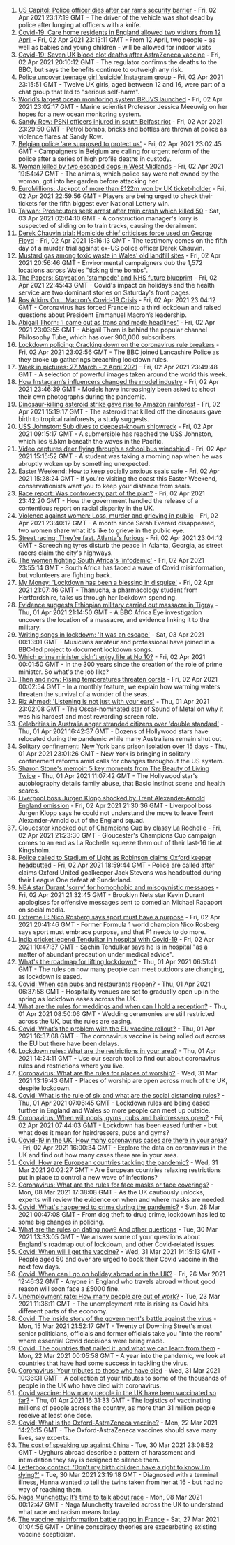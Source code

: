 1. [US Capitol: Police officer dies after car rams security barrier](https://www.bbc.co.uk/news/world-us-canada-56620113) - Fri, 02 Apr 2021 23:17:19 GMT - The driver of the vehicle was shot dead by police after lunging at officers with a knife.
2. [Covid-19: Care home residents in England allowed two visitors from 12 April](https://www.bbc.co.uk/news/uk-56620645) - Fri, 02 Apr 2021 23:13:11 GMT - From 12 April, two people - as well as babies and young children - will be allowed for indoor visits
3. [Covid-19: Seven UK blood clot deaths after AstraZeneca vaccine](https://www.bbc.co.uk/news/health-56620646) - Fri, 02 Apr 2021 20:10:12 GMT - The regulator confirms the deaths to the BBC, but says the benefits continue to outweigh any risk.
4. [Police uncover teenage girl ‘suicide’ Instagram group](https://www.bbc.co.uk/news/uk-56617838) - Fri, 02 Apr 2021 23:15:51 GMT - Twelve UK girls, aged between 12 and 16, were part of a chat group that led to "serious self-harm".
5. [World’s largest ocean monitoring system BRUVS launched](https://www.bbc.co.uk/news/science-environment-56606898) - Fri, 02 Apr 2021 23:02:17 GMT - Marine scientist Professor Jessica Meeuwig on her hopes for a new ocean monitoring system.
6. [Sandy Row: PSNI officers injured in south Belfast riot](https://www.bbc.co.uk/news/uk-northern-ireland-56620702) - Fri, 02 Apr 2021 23:29:50 GMT - Petrol bombs, bricks and bottles are thrown at police as violence flares at Sandy Row.
7. [Belgian police 'are supposed to protect us'](https://www.bbc.co.uk/news/world-europe-56606747) - Fri, 02 Apr 2021 23:02:45 GMT - Campaigners in Belgium are calling for urgent reform of the police after a series of high profile deaths in custody.
8. [Woman killed by two escaped dogs in West Midlands](https://www.bbc.co.uk/news/uk-england-birmingham-56617182) - Fri, 02 Apr 2021 19:54:47 GMT - The animals, which police say were not owned by the woman, got into her garden before attacking her.
9. [EuroMillions: Jackpot of more than £122m won by UK ticket-holder](https://www.bbc.co.uk/news/uk-56620940) - Fri, 02 Apr 2021 22:59:56 GMT - Players are being urged to check their tickets for the fifth biggest ever National Lottery win.
10. [Taiwan: Prosecutors seek arrest after train crash which killed 50](https://www.bbc.co.uk/news/world-asia-56622336) - Sat, 03 Apr 2021 02:04:10 GMT - A construction manager's lorry is suspected of sliding on to train tracks, causing the derailment.
11. [Derek Chauvin trial: Homicide chief criticises force used on George Floyd](https://www.bbc.co.uk/news/world-us-canada-56616888) - Fri, 02 Apr 2021 18:16:13 GMT - The testimony comes on the fifth day of a murder trial against ex-US police officer Derek Chauvin.
12. [Mustard gas among toxic waste in Wales' old landfill sites](https://www.bbc.co.uk/news/uk-wales-55702770) - Fri, 02 Apr 2021 20:56:46 GMT - Environmental campaigners dub the 1,572 locations across Wales "ticking time bombs".
13. [The Papers: Staycation 'stampede' and NHS future blueprint](https://www.bbc.co.uk/news/blogs-the-papers-56620822) - Fri, 02 Apr 2021 22:45:43 GMT - Covid's impact on holidays and the health service are two dominant stories on Saturday's front pages.
14. [Ros Atkins On… Macron’s Covid-19 Crisis](https://www.bbc.co.uk/news/world-europe-56606605) - Fri, 02 Apr 2021 23:04:12 GMT - Coronavirus has forced France into a third lockdown and raised questions about President Emmanuel Macron’s leadership.
15. [Abigail Thorn: 'I came out as trans and made headlines'](https://www.bbc.co.uk/news/uk-56606897) - Fri, 02 Apr 2021 23:03:55 GMT - Abigail Thorn is behind the popular channel Philosophy Tube, which has over 900,000 subscribers.
16. [Lockdown policing: Cracking down on the coronavirus rule breakers](https://www.bbc.co.uk/news/uk-56606752) - Fri, 02 Apr 2021 23:02:56 GMT - The BBC joined Lancashire Police as they broke up gatherings breaching lockdown rules.
17. [Week in pictures: 27 March - 2 April 2021](https://www.bbc.co.uk/news/in-pictures-56602641) - Fri, 02 Apr 2021 23:49:48 GMT - A selection of powerful images taken around the world this week.
18. [How Instagram’s influencers changed the model industry](https://www.bbc.co.uk/news/technology-56592913) - Fri, 02 Apr 2021 23:46:39 GMT - Models have increasingly been asked to shoot their own photographs during the pandemic.
19. [Dinosaur-killing asteroid strike gave rise to Amazon rainforest](https://www.bbc.co.uk/news/science-environment-56617409) - Fri, 02 Apr 2021 15:19:17 GMT - The asteroid that killed off the dinosaurs gave birth to tropical rainforests, a study suggests.
20. [USS Johnston: Sub dives to deepest-known shipwreck](https://www.bbc.co.uk/news/science-environment-56608713) - Fri, 02 Apr 2021 09:15:17 GMT - A submersible has reached the USS Johnston, which lies 6.5km beneath the waves in the Pacific.
21. [Video captures deer flying through a school bus windshield](https://www.bbc.co.uk/news/world-us-canada-56618679) - Fri, 02 Apr 2021 15:15:52 GMT - A student was taking a morning nap when he was abruptly woken up by something unexpected.
22. [Easter Weekend: How to keep socially anxious seals safe](https://www.bbc.co.uk/news/uk-56618569) - Fri, 02 Apr 2021 15:28:24 GMT - If you're visiting the coast this Easter Weekend, conservationists want you to keep your distance from seals.
23. [Race report: Was controversy part of the plan?](https://www.bbc.co.uk/news/uk-politics-56578839) - Fri, 02 Apr 2021 23:42:20 GMT - How the government handled the release of a contentious report on racial disparity in the UK.
24. [Violence against women: Loss, murder and grieving in public](https://www.bbc.co.uk/news/uk-56575679) - Fri, 02 Apr 2021 23:40:12 GMT - A month since Sarah Everard disappeared, two women share what it's like to grieve in the public eye.
25. [Street racing: They're fast, Atlanta's furious](https://www.bbc.co.uk/news/world-us-canada-56154795) - Fri, 02 Apr 2021 23:04:12 GMT - Screeching tyres disturb the peace in Atlanta, Georgia, as street racers claim the city's highways.
26. [The women fighting South Africa's 'infodemic'](https://www.bbc.co.uk/news/blogs-trending-56603645) - Fri, 02 Apr 2021 23:55:14 GMT - South Africa has faced a wave of Covid misinformation, but volunteers are fighting back.
27. [My Money: 'Lockdown has been a blessing in disguise'](https://www.bbc.co.uk/news/business-56418014) - Fri, 02 Apr 2021 21:07:46 GMT - Thanucha, a pharmacology student from Hertfordshire, talks us through her lockdown spending.
28. [Evidence suggests Ethiopian military carried out massacre in Tigray](https://www.bbc.co.uk/news/world-africa-56603022) - Thu, 01 Apr 2021 21:14:50 GMT - A BBC Africa Eye investigation uncovers the location of a massacre, and evidence linking it to the military.
29. [Writing songs in lockdown: 'It was an escape'](https://www.bbc.co.uk/news/uk-56522421) - Sat, 03 Apr 2021 00:13:01 GMT - Musicians amateur and professional have joined in a BBC-led project to document lockdown songs.
30. [Which prime minister didn’t enjoy life at No 10?](https://www.bbc.co.uk/news/uk-politics-56603916) - Fri, 02 Apr 2021 00:01:50 GMT - In the 300 years since the creation of the role of prime minister. So what's the job like?
31. [Then and now: Rising temperatures threaten corals](https://www.bbc.co.uk/news/science-environment-56567237) - Fri, 02 Apr 2021 00:02:54 GMT - In a monthly feature, we explain how warming waters threaten the survival of a wonder of the seas.
32. [Riz Ahmed: 'Listening is not just with your ears'](https://www.bbc.co.uk/news/entertainment-arts-55674317) - Thu, 01 Apr 2021 23:02:08 GMT - The Oscar-nominated star of Sound of Metal on why it was his hardest and most rewarding screen role.
33. [Celebrities in Australia anger stranded citizens over 'double standard'](https://www.bbc.co.uk/news/world-australia-55851074) - Thu, 01 Apr 2021 16:42:37 GMT - Dozens of Hollywood stars have relocated during the pandemic while many Australians remain shut out.
34. [Solitary confinement: New York bans prison isolation over 15 days](https://www.bbc.co.uk/news/world-us-canada-56596837) - Thu, 01 Apr 2021 23:01:26 GMT - New York is bringing in solitary confinement reforms amid calls for changes throughout the US system.
35. [Sharon Stone's memoir: 5 key moments from The Beauty of Living Twice](https://www.bbc.co.uk/news/entertainment-arts-56587796) - Thu, 01 Apr 2021 11:07:42 GMT - The Hollywood star's autobiography details family abuse, that Basic Instinct scene and health scares.
36. [Liverpool boss Jurgen Klopp shocked by Trent Alexander-Arnold England omission](https://www.bbc.co.uk/sport/football/56619800) - Fri, 02 Apr 2021 21:30:36 GMT - Liverpool boss Jurgen Klopp says he could not understand the move to leave Trent Alexander-Arnold out of the England squad.
37. [Gloucester knocked out of Champions Cup by classy La Rochelle](https://www.bbc.co.uk/sport/rugby-union/56604998) - Fri, 02 Apr 2021 21:23:30 GMT - Gloucester's Champions Cup campaign comes to an end as La Rochelle squeeze them out of their last-16 tie at Kingsholm.
38. [Police called to Stadium of Light as Robinson claims Oxford keeper headbutted](https://www.bbc.co.uk/sport/football/56620143) - Fri, 02 Apr 2021 18:59:44 GMT - Police are called after claims Oxford United goalkeeper Jack Stevens was headbutted during their League One defeat at Sunderland.
39. [NBA star Durant 'sorry' for homophobic and misogynistic messages](https://www.bbc.co.uk/sport/basketball/56620897) - Fri, 02 Apr 2021 21:32:45 GMT - Brooklyn Nets star Kevin Durant apologises for offensive messages sent to comedian Michael Rapaport on social media.
40. [Extreme E: Nico Rosberg says sport must have a purpose](https://www.bbc.co.uk/sport/motorsport/56597110) - Fri, 02 Apr 2021 20:41:46 GMT - Former Formula 1 world champion Nico Rosberg says sport must embrace purpose, and that F1 needs to do more.
41. [India cricket legend Tendulkar in hospital with Covid-19](https://www.bbc.co.uk/news/world-asia-india-56613391) - Fri, 02 Apr 2021 10:47:37 GMT - Sachin Tendulkar says he is in hospital "as a matter of abundant precaution under medical advice".
42. [What's the roadmap for lifting lockdown?](https://www.bbc.co.uk/news/explainers-52530518) - Thu, 01 Apr 2021 06:51:41 GMT - The rules on how many people can meet outdoors are changing, as lockdown is eased.
43. [Covid: When can pubs and restaurants reopen?](https://www.bbc.co.uk/news/business-52977388) - Thu, 01 Apr 2021 06:37:58 GMT - Hospitality venues are set to gradually open up in the spring as lockdown eases across the UK.
44. [What are the rules for weddings and when can I hold a reception?](https://www.bbc.co.uk/news/explainers-52811509) - Thu, 01 Apr 2021 08:50:06 GMT - Wedding ceremonies are still restricted across the UK, but the rules are easing.
45. [Covid: What’s the problem with the EU vaccine rollout?](https://www.bbc.co.uk/news/explainers-52380823) - Thu, 01 Apr 2021 16:37:08 GMT - The coronavirus vaccine is being rolled out across the EU but there have been delays.
46. [Lockdown rules: What are the restrictions in your area?](https://www.bbc.co.uk/news/uk-54373904) - Thu, 01 Apr 2021 14:24:11 GMT - Use our search tool to find out about coronavirus rules and restrictions where you live.
47. [Coronavirus: What are the rules for places of worship?](https://www.bbc.co.uk/news/explainers-53219921) - Wed, 31 Mar 2021 13:19:43 GMT - Places of worship are open across much of the UK, despite lockdown.
48. [Covid: What is the rule of six and what are the social distancing rules?](https://www.bbc.co.uk/news/uk-51506729) - Thu, 01 Apr 2021 07:06:45 GMT - Lockdown rules are being eased further in England and Wales so more people can meet up outside.
49. [Coronavirus: When will pools, gyms, pubs and hairdressers open?](https://www.bbc.co.uk/news/explainers-53349989) - Fri, 02 Apr 2021 07:44:03 GMT - Lockdown has been eased further - but what does it mean for hairdressers, pubs and gyms?
50. [Covid-19 in the UK: How many coronavirus cases are there in your area?](https://www.bbc.co.uk/news/uk-51768274) - Fri, 02 Apr 2021 16:00:34 GMT - Explore the data on coronavirus in the UK and find out how many cases there are in your area.
51. [Covid: How are European countries tackling the pandemic?](https://www.bbc.co.uk/news/explainers-53640249) - Wed, 31 Mar 2021 20:02:27 GMT - Are European countries relaxing restrictions put in place to control a new wave of infections?
52. [Coronavirus: What are the rules for face masks or face coverings?](https://www.bbc.co.uk/news/health-51205344) - Mon, 08 Mar 2021 17:38:08 GMT - As the UK cautiously unlocks, experts will review the evidence on when and where masks are needed.
53. [Covid: What's happened to crime during the pandemic?](https://www.bbc.co.uk/news/56463680) - Sun, 28 Mar 2021 00:47:08 GMT - From dog theft to drug crime, lockdown has led to some big changes in policing.
54. [What are the rules on dating now? And other questions](https://www.bbc.co.uk/news/world-asia-china-51176409) - Tue, 30 Mar 2021 13:33:05 GMT - We answer some of your questions about England's roadmap out of lockdown, and other Covid-related issues.
55. [Covid: When will I get the vaccine?](https://www.bbc.co.uk/news/health-55045639) - Wed, 31 Mar 2021 14:15:13 GMT - People aged 50 and over are urged to book their Covid vaccine in the next few days.
56. [Covid: When can I go on holiday abroad or in the UK?](https://www.bbc.co.uk/news/explainers-52646738) - Fri, 26 Mar 2021 12:46:32 GMT - Anyone in England who travels abroad without good reason will soon face a £5000 fine.
57. [Unemployment rate: How many people are out of work?](https://www.bbc.co.uk/news/business-52660591) - Tue, 23 Mar 2021 11:36:11 GMT - The unemployment rate is rising as Covid hits different parts of the economy.
58. [Covid: The inside story of the government's battle against the virus](https://www.bbc.co.uk/news/uk-politics-56361599) - Mon, 15 Mar 2021 21:52:17 GMT - Twenty of Downing Street's most senior politicians, officials and former officials take you "into the room" where essential Covid decisions were being made.
59. [Covid: The countries that nailed it, and what we can learn from them](https://www.bbc.co.uk/news/uk-56455030) - Mon, 22 Mar 2021 00:05:58 GMT - A year into the pandemic, we look at countries that have had some success in tackling the virus.
60. [Coronavirus: Your tributes to those who have died](https://www.bbc.co.uk/news/uk-52676411) - Wed, 31 Mar 2021 10:36:31 GMT - A collection of your tributes to some of the thousands of people in the UK who have died with coronavirus.
61. [Covid vaccine: How many people in the UK have been vaccinated so far?](https://www.bbc.co.uk/news/health-55274833) - Thu, 01 Apr 2021 16:31:33 GMT - The logistics of vaccinating millions of people across the country, as more than 31 million people receive at least one dose.
62. [Covid: What is the Oxford-AstraZeneca vaccine?](https://www.bbc.co.uk/news/health-55302595) - Mon, 22 Mar 2021 14:26:15 GMT - The Oxford-AstraZeneca vaccines should save many lives, say experts.
63. [The cost of speaking up against China](https://www.bbc.co.uk/news/world-asia-china-56563449) - Tue, 30 Mar 2021 23:08:52 GMT - Uyghurs abroad describe a pattern of harassment and intimidation they say is designed to silence them.
64. [Letterbox contact: ‘Don’t my birth children have a right to know I’m dying?'](https://www.bbc.co.uk/news/stories-56576285) - Tue, 30 Mar 2021 23:19:18 GMT - Diagnosed with a terminal illness, Hanna wanted to tell the twins taken from her at 16 - but had no way of reaching them.
65. [Naga Munchetty: It’s time to talk about race](https://www.bbc.co.uk/news/stories-56253480) - Mon, 08 Mar 2021 00:12:47 GMT - Naga Munchetty travelled across the UK to understand what race and racism means today.
66. [The vaccine misinformation battle raging in France](https://www.bbc.co.uk/news/blogs-trending-56526265) - Sat, 27 Mar 2021 01:04:56 GMT - Online conspiracy theories are exacerbating existing vaccine scepticism.
